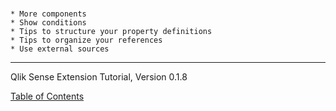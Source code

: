 # 

	* More components
	* Show conditions
	* Tips to structure your property definitions
	* Tips to organize your references
	* Use external sources

---
Qlik Sense Extension Tutorial, Version 0.1.8

[Table of Contents](00-TOC.md)